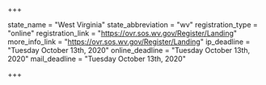 +++

state_name = "West Virginia"
state_abbreviation = "wv"
registration_type = "online"
registration_link = "https://ovr.sos.wv.gov/Register/Landing"
more_info_link = "https://ovr.sos.wv.gov/Register/Landing"
ip_deadline = "Tuesday October 13th, 2020"
online_deadline = "Tuesday October 13th, 2020"
mail_deadline = "Tuesday October 13th, 2020"

+++